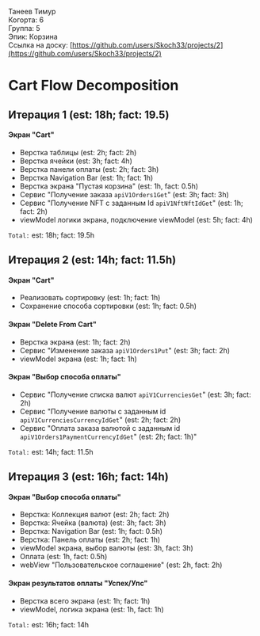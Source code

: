 Танеев Тимур
<br /> Когорта: 6
<br /> Группа: 5
<br /> Эпик: Корзина
<br /> Ссылка на доску: [https://github.com/users/Skoch33/projects/2](https://github.com/users/Skoch33/projects/2)

# Cart Flow Decomposition


## Итерация 1 (est: 18h; fact: 19.5)
#### Экран "Cart"
- Верстка таблицы (est: 2h; fact: 2h)
- Верстка ячейки (est: 3h; fact: 4h)
- Верстка панели оплаты (est: 2h; fact: 3h)
- Верстка Navigation Bar (est: 1h; fact: 1h)
- Верстка экрана "Пустая корзина" (est: 1h, fact: 0.5h)
- Сервис "Получение заказа `apiV1Orders1Get`" (est: 3h; fact: 3h)
- Сервис "Получение NFT с заданным Id `apiV1NftNftIdGet`" (est: 1h; fact: 2h)
- viewModel логики экрана, подключение viewModel (est: 5h; fact: 4h)

`Total:` est:  18h; fact: 19.5h 

## Итерация 2 (est: 14h; fact: 11.5h)
#### Экран "Cart"
- Реализовать сортировку (est: 1h; fact: 1h)
- Сохранение способа сортировки (est: 1h; fact: 0.5h)

#### Экран "Delete From Cart"
- Верстка экрана (est: 1h; fact: 2h)
- Сервис "Изменение заказа `apiV1Orders1Put`" (est: 3h; fact: 2h)
- viewModel экрана (est: 1h; fact: 1h)

#### Экран "Выбор способа оплаты"
- Сервис "Получение списка валют `apiV1CurrenciesGet`" (est: 3h; fact: 2h)
- Сервис "Получение валюты с заданным id `apiV1CurrenciesCurrencyIdGet`" (est: 2h; fact: 2h)
- Сервис "Оплата заказа валютой с заданным id `apiV1Orders1PaymentCurrencyIdGet`" (est: 2h; fact: 1h)"

`Total:` est: 14h; fact: 11.5h

## Итерация 3 (est: 16h; fact: 14h)
#### Экран "Выбор способа оплаты"
- Верстка: Коллекция валют (est: 2h; fact: 2h)
- Верстка: Ячейка (валюта) (est: 3h; fact: 3h)
- Верстка: Navigation Bar (est: 1h; fact: 0.5h)
- Верстка: Панель оплаты (est: 2h; fact: 1h)
- viewModel экрана, выбор валюты (est: 3h, fact: 3h)
- Оплата (est: 1h,  fact: 0.5h)
- webView "Пользовательское соглашение" (est: 2h, fact: 2h)

#### Экран результатов оплаты "Успех/Упс"
- Верстка всего экрана (est: 1h; fact: 1h)
- viewModel, логика экрана (est: 1h,  fact: 1h)

`Total:` est: 16h; fact: 14h
